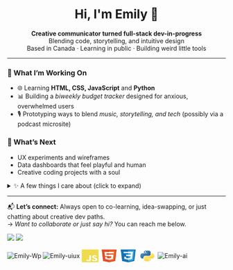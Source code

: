 
<!DOCTYPE html>
<html lang="en">
 <body>
   <h1 align="center">Hi, I'm Emily 👋</h1>

   <p align="center">
     <strong>Creative communicator turned full-stack dev-in-progress</strong><br>
     Blending code, storytelling, and intuitive design<br>
     Based in Canada · Learning in public · Building weird little tools
   </p>
   
   <hr>
   
   <h3>🚧 What I’m Working On</h3>
   <ul>
     <li>🌐 Learning <strong>HTML, CSS, JavaScript</strong> and <strong>Python</strong></li>
     <li>📊 Building a <em>biweekly budget tracker</em> designed for anxious, overwhelmed users</li>
     <li>🎙️ Prototyping ways to blend <em>music, storytelling, and tech</em> (possibly via a podcast microsite)</li>
   </ul>
   
   <h3>🎯 What’s Next</h3>
   <ul>
     <li>UX experiments and wireframes</li>
     <li>Data dashboards that feel playful and human</li>
     <li>Creative coding projects with a soul</li>
   </ul>
   
   <details>
     <summary>✨ A few things I care about (click to expand)</summary>
     <ul>
       <li>Design that doesn’t overwhelm</li>
       <li>Tools that help people feel seen, not just “optimized”</li>
       <li>Using code to tell better, more honest stories</li>
     </ul>
   </details>
   
   <hr>
   
   <p>
     📬 <strong>Let’s connect:</strong> Always open to co-learning, idea-swapping, or just chatting about creative dev paths.<br>
     → <em>Want to collaborate or just say hi?</em> You can reach me below.
   </p>
 </body>
</html>


<div> 
<a href ="mailto:studioemilieg@gmail.com"><img src="https://img.shields.io/badge/-Gmail-%23333?style=for-the-badge&logo=gmail&logoColor=white" target="_blank"></a>
<a href="https://www.linkedin.com/in/emily-guimaraes" target="_blank"><img src="https://img.shields.io/badge/-LinkedIn-%230077B5?style=for-the-badge&logo=linkedin&logoColor=white" target="_blank"></a> 
</div>

<div style="display: inline_block"><br>
<img align="center" alt="Emily-Wp" height="40" width="40" src="https://github.com/user-attachments/assets/048f2ede-0982-4052-857d-609feb759ee2">
<img align="center" alt="Emily-uiux" height="37" width="37" alt="image" src="https://github.com/user-attachments/assets/eba37107-8f4a-4af4-b098-4e2f0de77355">
<img align="center" alt="Emily-Js" height="30" width="40" src="https://raw.githubusercontent.com/devicons/devicon/master/icons/javascript/javascript-plain.svg">
<img align="center" alt="Emily-HTML" height="30" width="40" src="https://raw.githubusercontent.com/devicons/devicon/master/icons/html5/html5-original.svg">
<img align="center" alt="Emily-CSS" height="30" width="40" src="https://raw.githubusercontent.com/devicons/devicon/master/icons/css3/css3-original.svg">
<img align="center" alt="Emily-Python" height="30" width="40" src="https://raw.githubusercontent.com/devicons/devicon/master/icons/python/python-original.svg">
 <img align="center" alt="Emily-ai" height="37" width="37" src="https://github.com/user-attachments/assets/0f5d0058-b37d-474a-a509-a80a9388e6b8">
</div>






